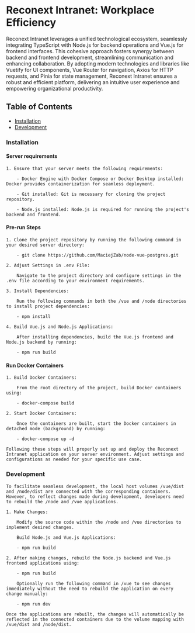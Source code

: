 # Reconext Intranet: Workplace Efficiency

Reconext Intranet leverages a unified technological ecosystem, seamlessly integrating TypeScript with Node.js for backend operations and Vue.js for frontend interfaces. This cohesive approach fosters synergy between backend and frontend development, streamlining communication and enhancing collaboration. By adopting modern technologies and libraries like Vuetify for UI components, Vue Router for navigation, Axios for HTTP requests, and Pinia for state management, Reconext Intranet ensures a robust and efficient platform, delivering an intuitive user experience and empowering organizational productivity.

## Table of Contents

- [Installation](#installation)
- [Development](#development)

### Installation

#### Server requirements

    1. Ensure that your server meets the following requirements:

        - Docker Engine with Docker Compose or Docker Desktop installed: Docker provides containerization for seamless deployment.

        - Git installed: Git is necessary for cloning the project repository.

        - Node.js installed: Node.js is required for running the project's backend and frontend.

#### Pre-run Steps

    1. Clone the project repository by running the following command in your desired server directory:

        - git clone https://github.com/MaciejZab/node-vue-postgres.git

    2. Adjust Settings in .env File:

        Navigate to the project directory and configure settings in the .env file according to your environment requirements.

    3. Install Dependencies:

        Run the following commands in both the /vue and /node directories to install project dependencies:

        - npm install

    4. Build Vue.js and Node.js Applications:

        After installing dependencies, build the Vue.js frontend and Node.js backend by running:

        - npm run build

#### Run Docker Containers

    1. Build Docker Containers:

        From the root directory of the project, build Docker containers using:

        - docker-compose build

    2. Start Docker Containers:

        Once the containers are built, start the Docker containers in detached mode (background) by running:

        - docker-compose up -d

    Following these steps will properly set up and deploy the Reconext Intranet application on your server environment. Adjust settings and configurations as needed for your specific use case.

### Development

    To facilitate seamless development, the local host volumes /vue/dist and /node/dist are connected with the corresponding containers. However, to reflect changes made during development, developers need to rebuild the /node and /vue applications.

    1. Make Changes:

        Modify the source code within the /node and /vue directories to implement desired changes.

        Build Node.js and Vue.js Applications:

        - npm run build

    2. After making changes, rebuild the Node.js backend and Vue.js frontend applications using:

        - npm run build

        Optionally run the following command in /vue to see changes immediately without the need to rebuild the application on every change manually:

        - npm run dev

    Once the applications are rebuilt, the changes will automatically be reflected in the connected containers due to the volume mapping with /vue/dist and /node/dist.

